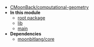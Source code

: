 - [CMoonBack/computational-geometry](CMoonBack/computational-geometry/)
- **In this module**
  - [root package](CMoonBack/computational-geometry/members)
  - [lib](CMoonBack/computational-geometry/lib/members)
  - [main](CMoonBack/computational-geometry/main/members)
- **Dependencies**
  - [moonbitlang/core](moonbitlang/core/)